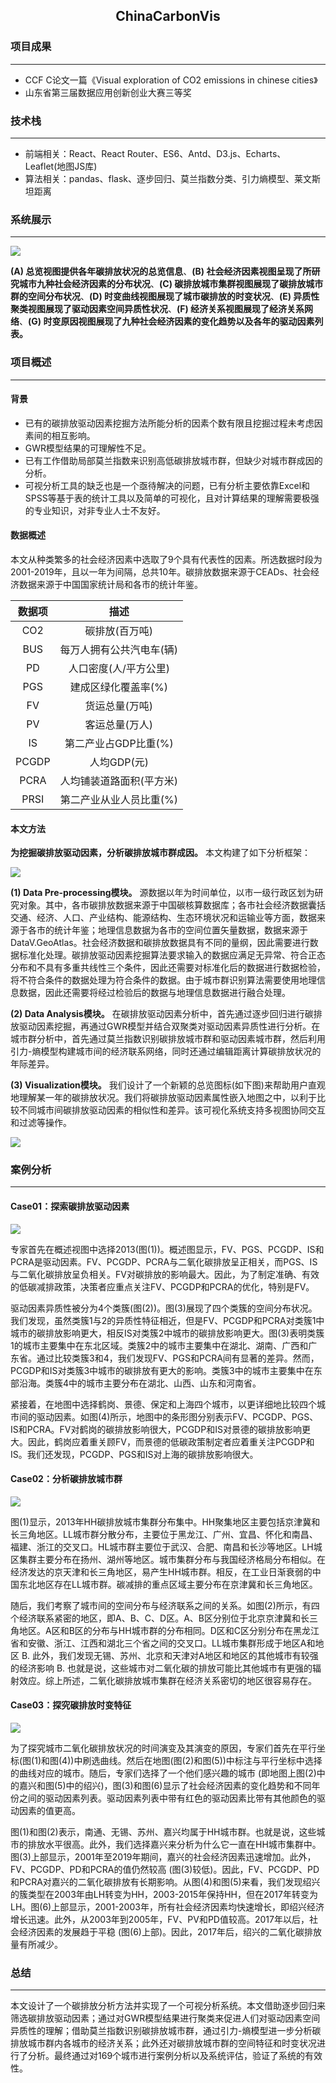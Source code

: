 <h2 align="center">ChinaCarbonVis</h2>

### 项目成果
***
- CCF C论文一篇《Visual exploration of CO2 emissions in chinese cities》
- 山东省第三届数据应用创新创业大赛三等奖

### 技术栈
***
- 前端相关：React、React Router、ES6、Antd、D3.js、Echarts、Leaflet(地图JS库)
- 算法相关：pandas、flask、逐步回归、莫兰指数分类、引力熵模型、莱文斯坦距离

### 系统展示
***

<img src="https://raw.githubusercontent.com/xianghui-ma/staticImage/master/c2.png"/>

**(A) 总览视图提供各年碳排放状况的总览信息**、**(B) 社会经济因素视图呈现了所研究城市九种社会经济因素的分布状况**、**(C) 碳排放城市集群视图展现了碳排放城市群的空间分布状况**、**(D) 时变曲线视图展现了城市碳排放的时变状况**、**(E) 异质性聚类视图展现了驱动因素空间异质性状况**、**(F) 经济关系视图展现了经济关系网络**、**(G) 时变原因视图展现了九种社会经济因素的变化趋势以及各年的驱动因素列表。**

### 项目概述
***

#### 背景
- 已有的碳排放驱动因素挖掘方法所能分析的因素个数有限且挖掘过程未考虑因素间的相互影响。
- GWR模型结果的可理解性不足。
- 已有工作借助局部莫兰指数来识别高低碳排放城市群，但缺少对城市群成因的分析。
- 可视分析工具的缺乏也是一个亟待解决的问题，已有分析主要依靠Excel和SPSS等基于表的统计工具以及简单的可视化，且对计算结果的理解需要极强的专业知识，对非专业人士不友好。

#### 数据概述
本文从种类繁多的社会经济因素中选取了9个具有代表性的因素。所选数据时段为2001-2019年，且以一年为间隔，总共10年。碳排放数据来源于CEADs、社会经济数据来源于中国国家统计局和各市的统计年鉴。

| 数据项 | 描述 |
| :----: | :----: |
| CO2 | 碳排放(百万吨) |
| BUS | 每万人拥有公共汽电车(辆) |
| PD | 人口密度(人/平方公里) |
| PGS | 建成区绿化覆盖率(%) |
| FV | 货运总量(万吨) |
| PV | 客运总量(万人) |
| IS | 第二产业占GDP比重(%) |
| PCGDP | 人均GDP(元) |
| PCRA | 人均铺装道路面积(平方米) |
| PRSI | 第二产业从业人员比重(%) |

#### 本文方法

**为挖掘碳排放驱动因素，分析碳排放城市群成因。** 本文构建了如下分析框架：

<img src="https://raw.githubusercontent.com/xianghui-ma/staticImage/master/c1.png"/>

**(1) Data Pre-processing模块。** 源数据以年为时间单位，以市一级行政区划为研究对象。其中，各市碳排放数据来源于中国碳核算数据库；各市社会经济数据囊括交通、经济、人口、产业结构、能源结构、生态环境状况和运输业等方面，数据来源于各市的统计年鉴；地理信息数据为各市的空间位置矢量数据，数据来源于DataV.GeoAtlas。社会经济数据和碳排放数据具有不同的量纲，因此需要进行数据标准化处理。碳排放驱动因素挖掘算法要求输入的数据应满足无异常、符合正态分布和不具有多重共线性三个条件，因此还需要对标准化后的数据进行数据检验，将不符合条件的数据处理为符合条件的数据。由于城市群识别算法需要使用地理信息数据，因此还需要将经过检验后的数据与地理信息数据进行融合处理。

**(2) Data Analysis模块。** 在碳排放驱动因素分析中，首先通过逐步回归进行碳排放驱动因素挖掘，再通过GWR模型并结合双聚类对驱动因素异质性进行分析。在城市群分析中，首先通过莫兰指数识别碳排放城市群和驱动因素城市群，然后利用引力-熵模型构建城市间的经济联系网络，同时还通过编辑距离计算碳排放状况的年际差异。

**(3) Visualization模块。** 我们设计了一个新颖的总览图标(如下图)来帮助用户直观地理解某一年的碳排放状况。我们将碳排放驱动因素属性嵌入地图之中，以利于比较不同城市间碳排放驱动因素的相似性和差异。该可视化系统支持多视图协同交互和过滤等操作。

<img src="https://raw.githubusercontent.com/xianghui-ma/staticImage/master/c6.png"/>

### 案例分析
***

#### Case01：探索碳排放驱动因素

<img src="https://raw.githubusercontent.com/xianghui-ma/staticImage/master/c5.png"/>

专家首先在概述视图中选择2013(图(1))。概述图显示，FV、PGS、PCGDP、IS和PCRA是驱动因素。FV、PCGDP、PCRA与二氧化碳排放呈正相关，而PGS、IS与二氧化碳排放呈负相关。FV对碳排放的影响最大。因此，为了制定准确、有效的低碳减排政策，决策者应重点关注FV、PCGDP和PCRA的优化，特别是FV。

驱动因素异质性被分为4个类簇(图(2))。图(3)展现了四个类簇的空间分布状况。我们发现，虽然类簇1与2的异质性特征相近，但是FV、PCGDP和PCRA对类簇1中城市的碳排放影响更大，相反IS对类簇2中城市的碳排放影响更大。图(3)表明类簇1的城市主要集中在东北区域。类簇2中的城市主要集中在湖北、湖南、广西和广东省。通过比较类簇3和4，我们发现FV、PGS和PCRA间有显著的差异。然而，PCGDP和IS对类簇3中城市的碳排放有更大的影响。类簇3中的城市主要集中在东部沿海。类簇4中的城市主要分布在湖北、山西、山东和河南省。

紧接着，在地图中选择鹤岗、景德、保定和上海四个城市，以更详细地比较四个城市间的驱动因素。如图(4)所示，地图中的条形图分别表示FV、PCGDP、PGS、IS和PCRA。FV对鹤岗的碳排放影响很大，PCGDP和IS对景德的碳排放影响更大。因此，鹤岗应着重关顾FV，而景德的低碳政策制定者应着重关注PCGDP和IS。我们还发现，PCGDP、PGS和IS对上海的碳排放影响很大。


#### Case02：分析碳排放城市群

<img src="https://raw.githubusercontent.com/xianghui-ma/staticImage/master/c3.png"/>

图(1)显示，2013年HH碳排放城市集群分布集中。HH聚集地区主要包括京津冀和长三角地区。LL城市群分散分布，主要位于黑龙江、广州、宜昌、怀化和南昌、福建、浙江的交叉口。HL城市群主要位于武汉、合肥、南昌和长沙等地区。LH城区集群主要分布在扬州、湖州等地区。城市集群分布与我国经济格局分布相似。在经济发达的京天津和长三角地区，易产生HH城市群。相反，在工业日渐衰弱的中国东北地区存在LL城市群。碳减排的重点区域主要分布在京津冀和长三角地区。

随后，我们考察了城市间的空间分布与经济联系之间的关系。如图(2)所示，有四个经济联系紧密的地区，即A、B、C、D区。A、B区分别位于北京京津冀和长三角地区。A区和B区的分布与HH城市群的分布相同。D区和C区分别分布在黑龙江省和安徽、浙江、江西和湖北三个省之间的交叉口。LL城市集群形成于地区A和地区 B. 此外，我们发现无锡、苏州、北京和天津对A地区和地区的其他城市有较强的经济影响 B. 也就是说，这些城市对二氧化碳的排放可能比其他城市有更强的辐射效应。综上所述，二氧化碳排放城市集群在经济关系密切的地区很容易存在。

#### Case03：探究碳排放时变特征

<img src="https://raw.githubusercontent.com/xianghui-ma/staticImage/master/c4.png"/>

为了探究城市二氧化碳排放状况的时间演变及其演变的原因，专家们首先在平行坐标(图(1)和图(4))中刷选曲线。然后在地图(图(2)和图(5))中标注与平行坐标中选择的曲线对应的城市。随后，专家们选择了一个他们感兴趣的城市 (即地图上图(2)中的嘉兴和图(5)中的绍兴)，图(3)和图(6)显示了社会经济因素的变化趋势和不同年份之间的驱动因素列表。驱动因素列表中带有红色的驱动因素比带有其他颜色的驱动因素的值更高。

图(1)和图(2)表示，南通、无锡、苏州、嘉兴均属于HH城市群。也就是说，这些城市的排放水平很高。此外，我们选择嘉兴来分析为什么它一直在HH城市集群中。图(3)上部显示，2001年至2019年期间，嘉兴的社会经济因素迅速增加。此外，FV、PCGDP、PD和PCRA的值仍然较高 (图(3)较低)。因此，FV、PCGDP、PD和PCRA对嘉兴的二氧化碳排放有长期影响。从图(4)和图(5)来看，我们发现绍兴的簇类型在2003年由LH转变为HH，2003-2015年保持HH，但在2017年转变为LH。图(6)上部显示，2001-2003年，所有社会经济因素均快速增长，即绍兴经济增长迅速。此外，从2003年到2005年，FV、PV和PD值较高。2017年以后，社会经济因素的发展趋于平稳 (图(6)上部)。因此，2017年后，绍兴的二氧化碳排放量有所减少。

### 总结
***
本文设计了一个碳排放分析方法并实现了一个可视分析系统。本文借助逐步回归来筛选碳排放驱动因素；通过对GWR模型结果进行聚类来促进人们对驱动因素空间异质性的理解；借助莫兰指数识别碳排放城市群，通过引力-熵模型进一步分析碳排放城市群内各城市的经济关系；此外还对碳排放城市群的空间特征和时变状况进行了分析。最终通过对169个城市进行案例分析以及系统评估，验证了系统的有效性。